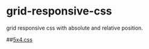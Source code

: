 # grid-responsive-css
grid responsive css with absolute and relative position.

##[5x4.css](https://github.com/esteban-m/grid-responsive-css/blob/master/5x4.css)
